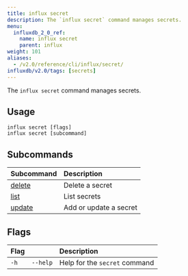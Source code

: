 ```yaml
---
title: influx secret
description: The `influx secret` command manages secrets.
menu:
  influxdb_2_0_ref:
    name: influx secret
    parent: influx
weight: 101
aliases:
  - /v2.0/reference/cli/influx/secret/
influxdb/v2.0/tags: [secrets]
---
```


The `influx secret` command manages secrets.

## Usage
```
influx secret [flags]
influx secret [subcommand]
```

## Subcommands
| Subcommand                                          | Description            |
|:----------                                          |:-----------            |
| [delete](/v2.0/reference/cli/influx/secret/delete/) | Delete a secret        |
| [list](/v2.0/reference/cli/influx/secret/list/)     | List secrets           |
| [update](/v2.0/reference/cli/influx/secret/update/) | Add or update a secret |

## Flags
| Flag |          | Description                   |
|:---- |:---      |:-----------                   |
| `-h` | `--help` | Help for the `secret` command |
